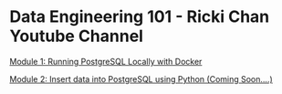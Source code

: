 # Data Engineering 101 - Ricki Chan Youtube Channel

[Module 1: Running PostgreSQL Locally with Docker](https://github.com/rickichann/yt-de101-running-postgres-locally-with-docker)

[Module 2: Insert data into PostgreSQL using Python (Coming Soon....) ]([https://github.com/rickichann/yt-data-engineering-101/tree/main](https://github.com/rickichann/yt-de101-running-postgres-locally-with-docker))
